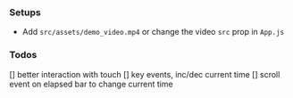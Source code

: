 ### Setups

- Add `src/assets/demo_video.mp4` or change the video `src` prop in `App.js`

### Todos

[] better interaction with touch
[] key events, inc/dec current time
[] scroll event on elapsed bar to change current time